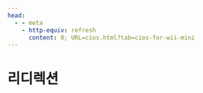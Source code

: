 ```yaml
---
head:
  - - meta
    - http-equiv: refresh
      content: 0; URL=cios.html?tab=cios-for-wii-mini
---
```


# 리디렉션
